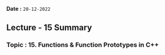 **Date :** `20-12-2022`
## Lecture - 15 Summary
### Topic : 15. Functions & Function Prototypes in C++
